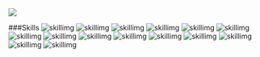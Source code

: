 
<img src="https://github.com/Evil-Beast/Evil-Beast/blob/master/images/helloworld%20(20231016100538).png?raw=true">

###Skills
<img alt="skillimg" src="">
<img alt="skillimg" src="">
<img alt="skillimg" src="">
<img alt="skillimg" src="">
<img alt="skillimg" src="">
<img alt="skillimg" src="">
<img alt="skillimg" src="">
<img alt="skillimg" src="">
<img alt="skillimg" src="">
<img alt="skillimg" src="">
<img alt="skillimg" src="">
<img alt="skillimg" src="">
<img alt="skillimg" src="">
<img alt="skillimg" src="">
<img alt="skillimg" src="">
